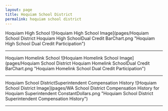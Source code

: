 ```yaml
---
layout: page
title: Hoquiam School District
permalink: hoquiam school district
---
```



Hoquiam High School
![Hoquiam High School Image](pages/Hoquiam School District Hoquiam High SchoolDual Credit BarChart.png "Hoquiam High School Dual Credit Participation")

___

Hoquiam Homelink School
![Hoquiam Homelink School Image](pages/Hoquiam School District Hoquiam Homelink SchoolDual Credit BarChart.png "Hoquiam Homelink School Dual Credit Participation")

___

Hoquiam School DistrictSuperintendent Compensation History
![Hoquiam School District Image](pages/WA School District Compensation History for Hoquiam Superintendent ConstantDollars.png "Hoquiam School District Superintendent Compensation History")

___

